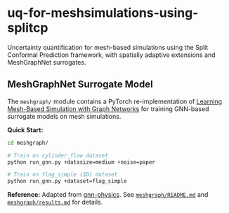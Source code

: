 # uq-for-meshsimulations-using-splitcp

Uncertainty quantification for mesh-based simulations using the Split Conformal Prediction framework, with spatially adaptive extensions and MeshGraphNet surrogates.

## MeshGraphNet Surrogate Model

The `meshgraph/` module contains a PyTorch re-implementation of [Learning Mesh-Based Simulation with Graph Networks](https://sites.google.com/view/meshgraphnets) for training GNN-based surrogate models on mesh simulations.

**Quick Start:**
```bash
cd meshgraph/

# Train on cylinder_flow dataset
python run_gnn.py +datasize=medium +noise=paper

# Train on flag_simple (3D) dataset
python run_gnn.py +dataset=flag_simple
```

**Reference:** Adapted from [gnn-physics](https://github.com/BurgerAndreas/gnn-physics). See [`meshgraph/README.md`](meshgraph/README.md) and [`meshgraph/results.md`](meshgraph/results.md) for details.
